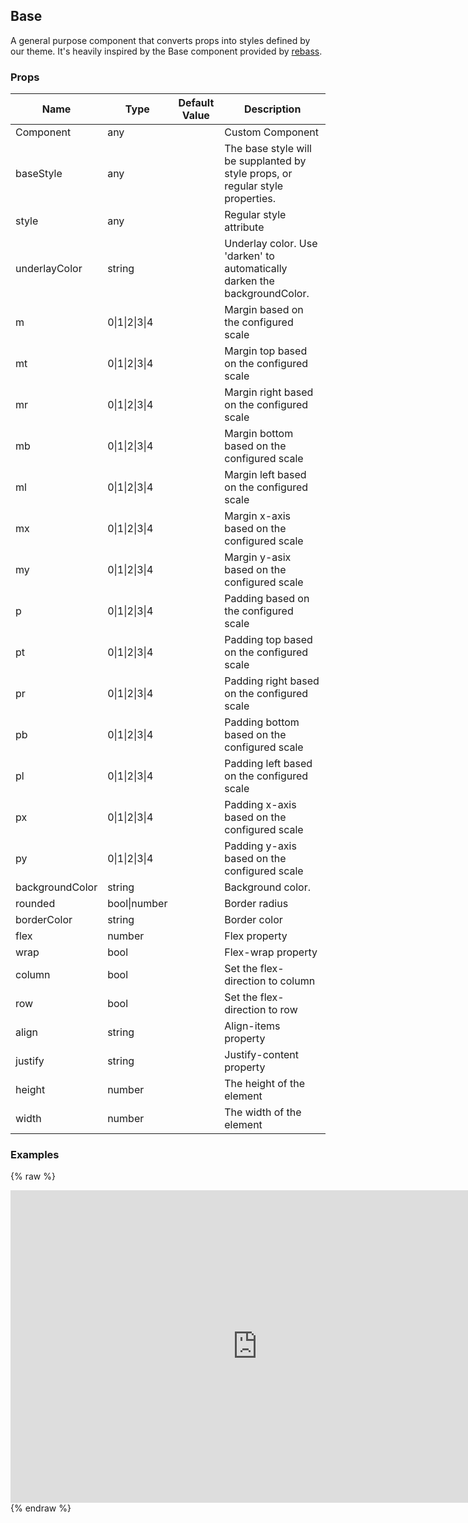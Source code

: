 ## Base 
 
A general purpose component that converts props into styles
defined by our theme. It's heavily inspired by the Base
component provided by [rebass](https://github.com/jxnblk/rebass).
### Props
Name | Type | Default Value | Description
--- | --- | --- | --- 
Component | any  |   | Custom Component
baseStyle | any  |   | The base style will be supplanted by style props, or regular style properties.
style | any  |   | Regular style attribute
underlayColor | string  |   | Underlay color. Use 'darken' to automatically darken the backgroundColor.
m | 0&#124;1&#124;2&#124;3&#124;4 |   | Margin based on the configured scale
mt | 0&#124;1&#124;2&#124;3&#124;4 |   | Margin top based on the configured scale
mr | 0&#124;1&#124;2&#124;3&#124;4 |   | Margin right based on the configured scale
mb | 0&#124;1&#124;2&#124;3&#124;4 |   | Margin bottom based on the configured scale
ml | 0&#124;1&#124;2&#124;3&#124;4 |   | Margin left based on the configured scale
mx | 0&#124;1&#124;2&#124;3&#124;4 |   | Margin x-axis based on the configured scale
my | 0&#124;1&#124;2&#124;3&#124;4 |   | Margin y-asix based on the configured scale
p | 0&#124;1&#124;2&#124;3&#124;4 |   | Padding based on the configured scale
pt | 0&#124;1&#124;2&#124;3&#124;4 |   | Padding top based on the configured scale
pr | 0&#124;1&#124;2&#124;3&#124;4 |   | Padding right based on the configured scale
pb | 0&#124;1&#124;2&#124;3&#124;4 |   | Padding bottom based on the configured scale
pl | 0&#124;1&#124;2&#124;3&#124;4 |   | Padding left based on the configured scale
px | 0&#124;1&#124;2&#124;3&#124;4 |   | Padding x-axis based on the configured scale
py | 0&#124;1&#124;2&#124;3&#124;4 |   | Padding y-axis based on the configured scale
backgroundColor | string  |   | Background color.
rounded | bool&#124;number |   | Border radius
borderColor | string  |   | Border color
flex | number  |   | Flex property
wrap | bool  |   | Flex-wrap property
column | bool  |   | Set the flex-direction to column
row | bool  |   | Set the flex-direction to row
align | string  |   | Align-items property
justify | string  |   | Justify-content property
height | number  |   | The height of the element
width | number  |   | The width of the element
 

### Examples
{% raw %}
<iframe
        width="790"
        height="500"
        frameborder="0"
        src="https://npmcdn.com/react-native-web-player@1.2.2/index.html#width=250&vendorComponents=%5B%5B%22panza%22%2C%20%22Panza%22%2C%20%22https%3A%2F%2Frawgit.com%2Fbmcmahen%2Fpanza%2Fdocs%2Fdocs%2Fassets%2Fpanza.web.js%22%5D%5D&code=%0A%20%20import%20%7B%0A%20%20%20%20Button%2C%0A%20%20%20%20Divider%2C%0A%20%20%20%20Base%2C%0A%20%20%20%20Text%0A%20%20%7D%20from%20'panza'%0A%20%20%0A%20%20const%20Examples%20%3D%20()%20%3D%3E%20%7B%0A%0A%20%20const%20%7B%20Base%20%7D%20%3D%20Panza%0A%0A%20%20return%20%5B%0A%20%20%20%20%7B%0A%20%20%20%20%20%20title%3A%20'Base%20with%20padding'%2C%0A%20%20%20%20%20%20render%3A%20()%20%3D%3E%20(%0A%20%20%20%20%20%20%20%20%3CBase%20backgroundColor%3D'primary'%20p%3D%7B4%7D%20%2F%3E%0A%20%20%20%20%20%20)%0A%20%20%20%20%7D%2C%0A%20%20%20%20%7B%0A%20%20%20%20%20%20title%3A%20'Base%20with%20margin'%2C%0A%20%20%20%20%20%20render%3A%20()%20%3D%3E%20(%0A%20%20%20%20%20%20%20%20%3CBase%20p%3D%7B2%7D%3E%0A%20%20%20%20%20%20%20%20%20%20%3CBase%20backgroundColor%3D'red'%20p%3D%7B4%7D%20mb%3D%7B2%7D%20%2F%3E%0A%20%20%20%20%20%20%20%20%20%20%3CBase%20backgroundColor%3D'light'%20p%3D%7B4%7D%20%2F%3E%0A%20%20%20%20%20%20%20%20%3C%2FBase%3E%0A%20%20%20%20%20%20)%0A%20%20%20%20%7D%2C%0A%20%20%20%20%7B%0A%20%20%20%20%20%20title%3A%20'Base%20rounded'%2C%0A%20%20%20%20%20%20render%3A%20()%20%3D%3E%20(%0A%20%20%20%20%20%20%20%20%3CBase%20backgroundColor%3D'green'%20rounded%3D%7B30%7D%20p%3D%7B4%7D%20%2F%3E%0A%20%20%20%20%20%20)%0A%20%20%20%20%7D%2C%0A%20%20%20%20%7B%0A%20%20%20%20%20%20title%3A%20'Base%20width%20%26%20height'%2C%0A%20%20%20%20%20%20render%3A%20()%20%3D%3E%20(%0A%20%20%20%20%20%20%20%20%3CBase%20width%3D%7B30%7D%20height%3D%7B50%7D%20backgroundColor%3D'green'%20%2F%3E%0A%20%20%20%20%20%20)%0A%20%20%20%20%7D%2C%0A%20%20%20%20%7B%0A%20%20%20%20%20%20title%3A%20'Base%20with%20flex'%2C%0A%20%20%20%20%20%20render%3A%20()%20%3D%3E%20(%0A%20%20%20%20%20%20%20%20%3CBase%20height%3D%7B200%7D%20flex%3D%7B1%7D%20column%20justify%3D'space-between'%20align%3D'center'%20backgroundColor%3D'light'%3E%0A%20%20%20%20%20%20%20%20%20%20%3CBase%20p%3D%7B2%7D%20backgroundColor%3D'primary'%20%2F%3E%0A%20%20%20%20%20%20%20%20%20%20%3CBase%20p%3D%7B2%7D%20backgroundColor%3D'secondary'%20%2F%3E%0A%20%20%20%20%20%20%20%20%20%20%3CBase%20alignSelf%3D'flex-start'%20p%3D%7B2%7D%20backgroundColor%3D'positive'%20%2F%3E%0A%20%20%20%20%20%20%20%20%3C%2FBase%3E%0A%20%20%20%20%20%20)%0A%20%20%20%20%7D%0A%20%20%5D%0A%7D%0A%0A%20%20%0A%20%20import%20%7B%0A%20%20%20%20ListView%0A%20%20%7D%20from%20'react-native'%0A%0A%20%20function%20noop()%20%7B%0A%20%20%20%20console.log('button%20pressed')%0A%20%20%7D%0A%0A%20%20const%20ds%20%3D%20new%20ListView.DataSource(%7B%0A%20%20%20%20rowHasChanged%3A%20(r1%2C%20r2)%20%3D%3E%20r1%20!%3D%3D%20r2%0A%20%20%7D)%0A%0A%20%20const%20Module%20%3D%20(%7B%20examples%20%7D)%20%3D%3E%20%7B%0A%0A%20%20%20%20const%20datas%20%3D%20ds.cloneWithRows(examples)%0A%0A%20%20%20%20return%20(%0A%20%20%20%20%20%20%3CBase%0A%20%20%20%20%20%20%20%20Component%3D%7BListView%7D%0A%20%20%20%20%20%20%20%20dataSource%3D%7Bdatas%7D%0A%20%20%20%20%20%20%20%20renderRow%3D%7B(row)%20%3D%3E%20(%0A%20%20%20%20%20%20%20%20%20%20%3CBase%20py%3D%7B2%7D%3E%0A%20%20%20%20%20%20%20%20%20%20%20%20%3CBase%20px%3D%7B2%7D%3E%0A%20%20%20%20%20%20%20%20%20%20%20%20%20%20%3CText%20mb%3D%7B1%7D%20bold%3E%7Brow.title%7D%3C%2FText%3E%0A%20%20%20%20%20%20%20%20%20%20%20%20%3C%2FBase%3E%0A%20%20%20%20%20%20%20%20%20%20%20%20%3CBase%20%7B...row.props%7D%3E%0A%20%20%20%20%20%20%20%20%20%20%20%20%20%20%7Brow.render()%7D%0A%20%20%20%20%20%20%20%20%20%20%20%20%3C%2FBase%3E%0A%20%20%20%20%20%20%20%20%20%20%3C%2FBase%3E%0A%20%20%20%20%20%20%20%20)%7D%0A%20%20%20%20%20%20%20%20renderSeparator%3D%7B(a%2C%20b)%20%3D%3E%20%3CDivider%20key%3D%7Ba%20%2B%20b%7D%20%2F%3E%7D%0A%20%20%20%20%20%20%2F%3E%0A%20%20%20%20)%0A%20%20%7D%0A%0A%20%20const%20App%20%3D%20()%20%3D%3E%20%3CModule%20examples%3D%7BExamples()%7D%20%2F%3E%0A%0A%20%20ReactNative.AppRegistry.registerComponent('App'%2C%20()%20%3D%3E%20App)%0A"
></iframe>
  {% endraw %}
